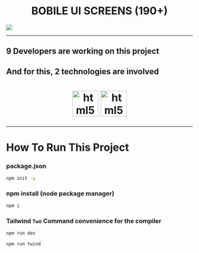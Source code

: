 <h1 align="center">BOBILE UI SCREENS (190+)</h1>

<img src="./RM/Mobile and Web UI Kit (190+) (Community) – Figma - Google Chrome 4_20_2024 1_10_57 PM.png">

---

## 9 Developers are working on this project

## And for this, 2 technologies are involved

<h1 align="center"><img src="https://raw.githubusercontent.com/ha7darov/ha7darov/main/FremWork%20%26%20Library/Technology/html-5-bland.webp" width="70" title="HTML5" alt="html5"> <img src="https://raw.githubusercontent.com/ha7darov/ha7darov/main/FremWork%20%26%20Library/tailwind.svg" width="70" title="HTML5" alt="html5"></h1>

---

# How To Run This Project

### package.json
```bash
npm init -y
```

### npm install (node package manager)
```bash
npm i
```

### Tailwind `Two` Command convenience for the compiler
```bash
npm run dev
```

```bash
npm run twind
```
